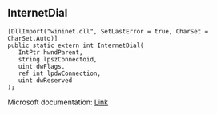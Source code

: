 ## InternetDial

```
[DllImport("wininet.dll", SetLastError = true, CharSet = CharSet.Auto)]
public static extern int InternetDial(
   IntPtr hwndParent,
   string lpszConnectoid,
   uint dwFlags,
   ref int lpdwConnection,
   uint dwReserved
);
```

Microsoft documentation: [Link](https://docs.microsoft.com/en-us/windows/win32/api/wininet/nf-wininet-internetdiala)
